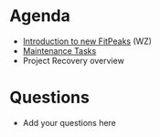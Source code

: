 Agenda
======

* [Introduction to new FitPeaks](https://github.com/mantidproject/documents/blob/master/Project-Management/MantidReviewMeeting/topics/FitPeaks.md) (WZ)
* [Maintenance Tasks](https://github.com/mantidproject/documents/blob/master/Project-Management/TechnicalSteeringCommittee/reports/MaintenanceTasks.md)
* Project Recovery overview

Questions
=========

* Add your questions here
